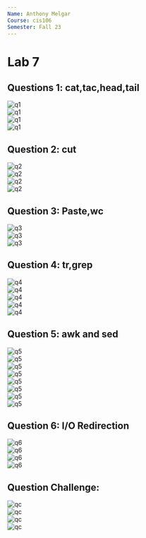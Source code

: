 ```yaml
--- 
Name: Anthony Melgar 
Course: cis106
Semester: Fall 23
---
```


# Lab 7

## Questions 1: cat,tac,head,tail
![q1](q1.1.png)<br>
![q1](q1.2.png)<br>
![q1](q1.3.png)<br>
![q1](q1.4.png)<br>

## Question 2: cut
![q2](q2.1.png)<br>
![q2](q2.2.png)<br>
![q2](q2.3.png)<br>
![q2](q2.4.png)<br>

## Question 3: Paste,wc
![q3](q3.1.png)<br>
![q3](q3.2.png)<br>
![q3](q3.3.png)<br>

## Question 4: tr,grep
![q4](q4.1.png)<br>
![q4](q4.2.png)<br>
![q4](q4.3.png)<br>
![q4](q4.4.png)<br>
![q4](q4.5.png)<br>

## Question 5: awk and sed
![q5](q5.1.png)<br>
![q5](q5.2.png)<br>
![q5](q5.3.png)<br>
![q5](q5.4.png)<br>
![q5](q5.5.png)<br>
![q5](q5.6.png)<br>
![q5](q5.7.png)<br>
![q5](q5.8.png)<br>

## Question 6: I/O Redirection
![q6](q6.1.png)<br>
![q6](q6.2.png)<br>
![q6](q6.3.png)<br>
![q6](q6.4.png)<br>

## Question Challenge:
![qc](qc1.1.png)<br>
![qc](qc1.2.png)<br>
![qc](qc1.3.png)<br>
![qc](qc1.4.png)<br>